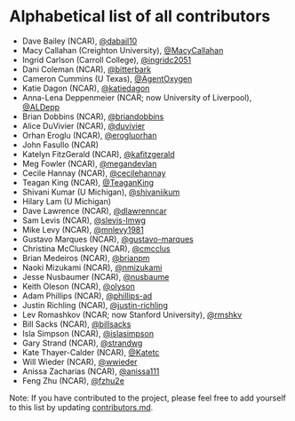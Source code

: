 # Alphabetical list of all contributors
 - Dave Bailey (NCAR), [@dabail10](https://github.com/dabail10)
 - Macy Callahan (Creighton University), [@MacyCallahan](https://github.com/MacyCallahan)
 - Ingrid Carlson (Carroll College), [@ingridc2051](https://github.com/ingridc2051)
 - Dani Coleman (NCAR), [@bitterbark](https://github.com/bitterbark)
 - Cameron Cummins (U Texas), [@AgentOxygen](https://github.com/AgentOxygen)
 - Katie Dagon (NCAR), [@katiedagon](https://github.com/katiedagon)
 - Anna-Lena Deppenmeier (NCAR; now University of Liverpool), [@ALDepp](https://github.com/ALDepp)
 - Brian Dobbins (NCAR), [@briandobbins](https://github.com/briandobbins)
 - Alice DuVivier (NCAR), [@duvivier](https://github.com/duvivier)
 - Orhan Eroglu (NCAR), [@erogluorhan](https://github.com/erogluorhan)
 - John Fasullo (NCAR)
 - Katelyn FitzGerald (NCAR), [@kafitzgerald](https://github.com/kafitzgerald)
 - Meg Fowler (NCAR), [@megandevlan](https://github.com/megandevlan)
 - Cecile Hannay (NCAR), [@cecilehannay](https://github.com/cecilehannay)
 - Teagan King (NCAR), [@TeaganKing](https://github.com/TeaganKing)
 - Shivani Kumar (U Michigan), [@shivaniikum](https://github.com/shivaniikum)
 - Hilary Lam (U Michigan)
 - Dave Lawrence (NCAR), [@dlawrenncar](https://github.com/dlawrenncar)
 - Sam Levis (NCAR), [@slevis-lmwg](https://github.com/slevis-lmwg)
 - Mike Levy (NCAR), [@mnlevy1981](https://github.com/mnlevy1981)
 - Gustavo Marques (NCAR), [@gustavo-marques](https://github.com/gustavo-marques)
 - Christina McCluskey (NCAR), [@cmcclus](https://github.com/cmcclus)
 - Brian Medeiros (NCAR), [@brianpm](https://github.com/brianpm)
 - Naoki Mizukami (NCAR), [@nmizukami](https://github.com/nmizukami)
 - Jesse Nusbaumer (NCAR), [@nusbaume](https://github.com/nusbaume)
 - Keith Oleson (NCAR), [@olyson](https://github.com/olyson)
 - Adam Phillips (NCAR), [@phillips-ad](https://github.com/phillips-ad)
 - Justin Richling (NCAR), [@justin-richling](https://github.com/justin-richling)
 - Lev Romashkov (NCAR; now Stanford University), [@rmshkv](https://github.com/rmshkv)
 - Bill Sacks (NCAR), [@billsacks](https://github.com/billsacks)
 - Isla Simpson (NCAR), [@islasimpson](https://github.com/islasimpson)
 - Gary Strand (NCAR), [@strandwg](https://github.com/strandwg)
 - Kate Thayer-Calder (NCAR), [@Katetc](https://github.com/Katetc)
 - Will Wieder (NCAR), [@wwieder](https://github.com/wwieder)
 - Anissa Zacharias (NCAR), [@anissa111](https://github.com/anissa111)
 - Feng Zhu (NCAR), [@fzhu2e](https://github.com/fzhu2e)

Note: If you have contributed to the project, please feel free to add yourself to this list by updating [contributors.md](https://github.com/NCAR/CUPiD/blob/main/contributors.md).
